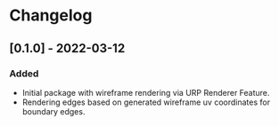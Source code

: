 # Changelog

## [0.1.0] - 2022-03-12
### Added
- Initial package with wireframe rendering via URP Renderer Feature.
- Rendering edges based on generated wireframe uv coordinates for boundary edges.
